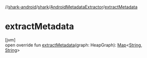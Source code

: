 //[shark-android](../../../index.md)/[shark](../index.md)/[AndroidMetadataExtractor](index.md)/[extractMetadata](extract-metadata.md)

# extractMetadata

[jvm]\
open override fun [extractMetadata](extract-metadata.md)(graph: HeapGraph): [Map](https://kotlinlang.org/api/latest/jvm/stdlib/kotlin.collections/-map/index.html)&lt;[String](https://kotlinlang.org/api/latest/jvm/stdlib/kotlin/-string/index.html), [String](https://kotlinlang.org/api/latest/jvm/stdlib/kotlin/-string/index.html)&gt;
